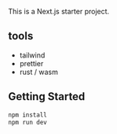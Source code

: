 This is a Next.js starter project.

## tools

-   tailwind
-   prettier
-   rust / wasm

## Getting Started

```bash
npm install
npm run dev
```

